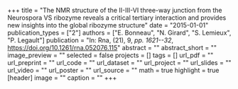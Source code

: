 +++
title = "The NMR structure of the II-III-VI three-way junction from the Neurospora VS ribozyme reveals a critical tertiary interaction and provides new insights into the global ribozyme structure"
date = "2015-01-01"
publication_types = ["2"]
authors = ["E. Bonneau", "N. Girard", "S. Lemieux", "P. Legault"]
publication = "In: Rna, (21), 9, _pp. 1621--32_, https://doi.org/10.1261/rna.052076.115"
abstract = ""
abstract_short = ""
image_preview = ""
selected = false
projects = []
tags = []
url_pdf = ""
url_preprint = ""
url_code = ""
url_dataset = ""
url_project = ""
url_slides = ""
url_video = ""
url_poster = ""
url_source = ""
math = true
highlight = true
[header]
image = ""
caption = ""
+++
